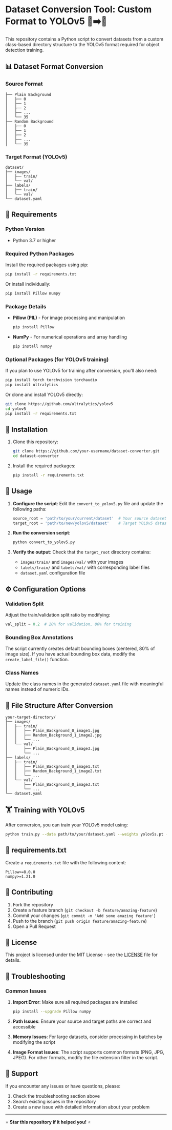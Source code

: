 # Dataset Conversion Tool: Custom Format to YOLOv5 📁➡️🎯

This repository contains a Python script to convert datasets from a custom class-based directory structure to the YOLOv5 format required for object detection training.

## 📊 Dataset Format Conversion

### Source Format
```
├── Plain Background
│   ├── 0
│   ├── 1
│   ├── 2
│   ├── ...
│   └── 35
├── Random Background
│   ├── 0
│   ├── 1
│   ├── 2
│   ├── ...
│   └── 35
```

### Target Format (YOLOv5)
```
dataset/
├── images/
│   ├── train/
│   └── val/
├── labels/
│   ├── train/
│   └── val/
└── dataset.yaml
```

## 🔧 Requirements

### Python Version
- Python 3.7 or higher

### Required Python Packages

Install the required packages using pip:

```bash
pip install -r requirements.txt
```

Or install individually:

```bash
pip install Pillow numpy
```

### Package Details

- **Pillow (PIL)** - For image processing and manipulation
  ```bash
  pip install Pillow
  ```

- **NumPy** - For numerical operations and array handling
  ```bash
  pip install numpy
  ```

### Optional Packages (for YOLOv5 training)

If you plan to use YOLOv5 for training after conversion, you'll also need:

```bash
pip install torch torchvision torchaudio
pip install ultralytics
```

Or clone and install YOLOv5 directly:
```bash
git clone https://github.com/ultralytics/yolov5
cd yolov5
pip install -r requirements.txt
```

## 🚀 Installation

1. Clone this repository:
   ```bash
   git clone https://github.com/your-username/dataset-converter.git
   cd dataset-converter
   ```

2. Install the required packages:
   ```bash
   pip install -r requirements.txt
   ```

## 📖 Usage

1. **Configure the script**: Edit the `convert_to_yolov5.py` file and update the following paths:
   ```python
   source_root = 'path/to/your/current/dataset'  # Your source dataset path
   target_root = 'path/to/new/yolov5/dataset'    # Target YOLOv5 dataset path
   ```

2. **Run the conversion script**:
   ```bash
   python convert_to_yolov5.py
   ```

3. **Verify the output**: Check that the `target_root` directory contains:
   - `images/train/` and `images/val/` with your images
   - `labels/train/` and `labels/val/` with corresponding label files
   - `dataset.yaml` configuration file

## ⚙️ Configuration Options

### Validation Split
Adjust the train/validation split ratio by modifying:
```python
val_split = 0.2  # 20% for validation, 80% for training
```

### Bounding Box Annotations
The script currently creates default bounding boxes (centered, 80% of image size). If you have actual bounding box data, modify the `create_label_file()` function.

### Class Names
Update the class names in the generated `dataset.yaml` file with meaningful names instead of numeric IDs.

## 📂 File Structure After Conversion

```
your-target-directory/
├── images/
│   ├── train/
│   │   ├── Plain_Background_0_image1.jpg
│   │   ├── Random_Background_1_image2.jpg
│   │   └── ...
│   └── val/
│       ├── Plain_Background_0_image3.jpg
│       └── ...
├── labels/
│   ├── train/
│   │   ├── Plain_Background_0_image1.txt
│   │   ├── Random_Background_1_image2.txt
│   │   └── ...
│   └── val/
│       ├── Plain_Background_0_image3.txt
│       └── ...
└── dataset.yaml
```

## 🏋️ Training with YOLOv5

After conversion, you can train your YOLOv5 model using:

```bash
python train.py --data path/to/your/dataset.yaml --weights yolov5s.pt --epochs 100
```

## 📝 requirements.txt

Create a `requirements.txt` file with the following content:

```
Pillow>=8.0.0
numpy>=1.21.0
```

## 🤝 Contributing

1. Fork the repository
2. Create a feature branch (`git checkout -b feature/amazing-feature`)
3. Commit your changes (`git commit -m 'Add some amazing feature'`)
4. Push to the branch (`git push origin feature/amazing-feature`)
5. Open a Pull Request

## 📄 License

This project is licensed under the MIT License - see the [LICENSE](LICENSE) file for details.

## 🔧 Troubleshooting

### Common Issues

1. **Import Error**: Make sure all required packages are installed
   ```bash
   pip install --upgrade Pillow numpy
   ```

2. **Path Issues**: Ensure your source and target paths are correct and accessible

3. **Memory Issues**: For large datasets, consider processing in batches by modifying the script

4. **Image Format Issues**: The script supports common formats (PNG, JPG, JPEG). For other formats, modify the file extension filter in the script.

## 💬 Support

If you encounter any issues or have questions, please:
1. Check the troubleshooting section above
2. Search existing issues in the repository
3. Create a new issue with detailed information about your problem

---

⭐ **Star this repository if it helped you!** ⭐
